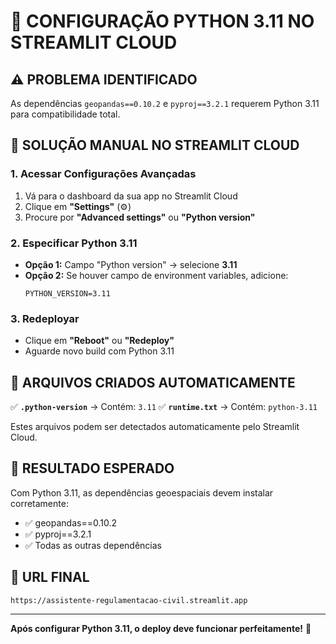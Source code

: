 # 🐍 CONFIGURAÇÃO PYTHON 3.11 NO STREAMLIT CLOUD

## ⚠️ PROBLEMA IDENTIFICADO
As dependências `geopandas==0.10.2` e `pyproj==3.2.1` requerem Python 3.11 para compatibilidade total.

## 🔧 SOLUÇÃO MANUAL NO STREAMLIT CLOUD

### 1. Acessar Configurações Avançadas
1. Vá para o dashboard da sua app no Streamlit Cloud
2. Clique em **"Settings"** (⚙️)
3. Procure por **"Advanced settings"** ou **"Python version"**

### 2. Especificar Python 3.11
- **Opção 1:** Campo "Python version" → selecione **3.11**
- **Opção 2:** Se houver campo de environment variables, adicione:
  ```
  PYTHON_VERSION=3.11
  ```

### 3. Redeployar
- Clique em **"Reboot"** ou **"Redeploy"**
- Aguarde novo build com Python 3.11

## 📁 ARQUIVOS CRIADOS AUTOMATICAMENTE

✅ **`.python-version`** → Contém: `3.11`
✅ **`runtime.txt`** → Contém: `python-3.11`

Estes arquivos podem ser detectados automaticamente pelo Streamlit Cloud.

## 🎯 RESULTADO ESPERADO
Com Python 3.11, as dependências geoespaciais devem instalar corretamente:
- ✅ geopandas==0.10.2
- ✅ pyproj==3.2.1
- ✅ Todas as outras dependências

## 🔗 URL FINAL
`https://assistente-regulamentacao-civil.streamlit.app`

---
**Após configurar Python 3.11, o deploy deve funcionar perfeitamente!** 🚀